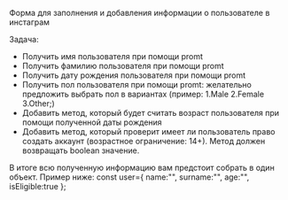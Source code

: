 Форма для заполнения и добавления информации о пользователе в инстаграм

Задача:
- Получить имя пользователя при помощи promt
- Получить фамилию пользователя при помощи promt
- Получить дату рождения пользователя при помощи promt
- Получить пол пользователя при помощи promt: желательно предложить выбрать пол в вариантах (пример: 1.Male 2.Female 3.Other;)
- Добавить метод, который будет считать возраст пользователя при помощи полученной даты рождения
- Добавить метод, который проверит имеет ли пользователь право создать аккаунт (возрастное ограничение: 14+). Метод должен возвращать boolean значение. 

В итоге всю полученную информацию вам предстоит собрать в один объект. Пример ниже:
const user={
  name:"",
  surname:"",
  age:"",
  isEligible:true 
};
